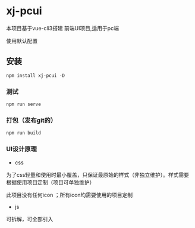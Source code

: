 # xj-pcui

本项目基于vue-cli3搭建 前端UI项目,适用于pc端

使用默认配置

## 安装
```
npm install xj-pcui -D
```

### 测试
```
npm run serve
```

### 打包（发布git的）
```
npm run build
```


### UI设计原理

+ css

为了css轻量和使用时最小覆盖，只保证最原始的样式（非独立维护）。样式需要根据使用项目定制（项目可单独维护）

此项目没有任何icon ；所有icon均需要使用的项目定制



+ js

可拆解，可全部引入




